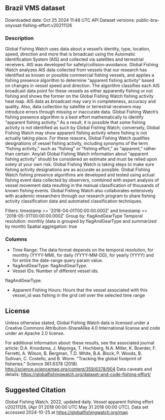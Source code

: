 
## Brazil VMS dataset
Downloaded date: Oct 25 2024 11:48 UTC
API Dataset versions: public-bra-onyxsat-fishing-effort:v20211126

### Description
Global Fishing Watch uses data about a vessel’s identity, type, location, speed, direction and more that is broadcast using the Automatic Identification System (AIS) and collected via satellites and terrestrial receivers. AIS was developed for safety/collision-avoidance. Global Fishing Watch analyzes AIS data collected from vessels that our research has identified as known or possible commercial fishing vessels, and applies a fishing presence algorithm to determine “apparent fishing activity” based on changes in vessel speed and direction. The algorithm classifies each AIS broadcast data point for these vessels as either apparently fishing or not fishing and shows the former on the Global Fishing Watch fishing activity heat map. AIS data as broadcast may vary in completeness, accuracy and quality. Also, data collection by satellite or terrestrial receivers may introduce errors through missing or inaccurate data. Global Fishing Watch’s fishing presence algorithm is a best effort mathematically to identify “apparent fishing activity.” As a result, it is possible that some fishing activity is not identified as such by Global Fishing Watch; conversely, Global Fishing Watch may show apparent fishing activity where fishing is not actually taking place. For these reasons, Global Fishing Watch qualifies designations of vessel fishing activity, including synonyms of the term “fishing activity,” such as “fishing” or “fishing effort,” as “apparent,” rather than certain. Any/all Global Fishing Watch information about “apparent fishing activity” should be considered an estimate and must be relied upon solely at your own risk. Global Fishing Watch is taking steps to make sure fishing activity designations are as accurate as possible. Global Fishing Watch fishing presence algorithms are developed and tested using actual fishing event data collected by observers, combined with expert analysis of vessel movement data resulting in the manual classification of thousands of known fishing events. Global Fishing Watch also collaborates extensively with academic researchers through our research program to share fishing activity classification data and automated classification techniques.

Filters:  timestamp >= '2018-04-01T00:00:00.000Z' and timestamp <= '2018-05-31T00:00:00.000Z'
Group by: flagAndGearType
Temporal resolution: monthly (data is grouped by flagAndGearType and summarized by month)
Spatial aggregation: true


### Columns

* Time Range: The data format depends on the temporal resolution, for monthly (YYYY-MM), for daily (YYYY-MM-DD), for yearly (YYYY) and for entire the date-range query param value.
* flagAndGearType: flagAndGearType.
* Vessel IDs: Number of different vessel ids.

flagAndGearType.
* Apparent Fishing Hours: Hours that the vessel associated with this vessel_id was fishing in the grid cell over the selected time range


## License
Unless otherwise stated, Global Fishing Watch data is licensed under a Creative Commons Attribution-ShareAlike 4.0 International license and code under an Apache 2.0 license.

For additional information about:
these results, see the associated journal article: D.A. Kroodsma, J. Mayorga, T. Hochberg, N.A. Miller, K. Boerder, F. Ferretti, A. Wilson, B. Bergman, T.D. White, B.A. Block, P. Woods, B. Sullivan, C. Costello, and B. Worm. "Tracking the global footprint of fisheries." Science 361.6378 (2018). http://science.sciencemag.org/content/359/6378/904 
Data caveats and details: https://globalfishingwatch.org/dataset-and-code-fishing-effort/ 
	
## Suggested Citation

Global Fishing Watch. 2022, updated daily. Vessel apparent fishing effort v20211126, [Apr 01 2018 00:00 UTC May 31 2018 00:00 UTC]. Data set accessed 2024-10-25 at https://globalfishingwatch.org/map

